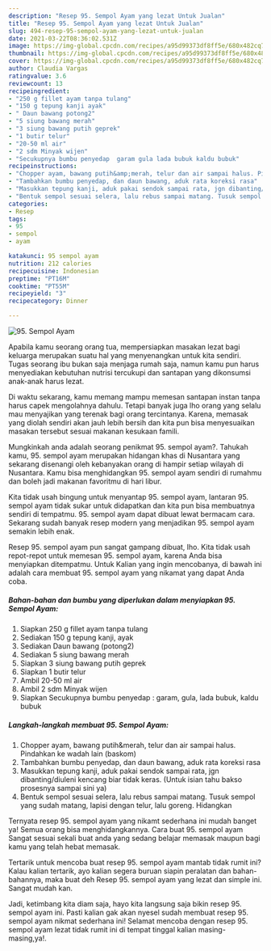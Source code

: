 ```yaml
---
description: "Resep 95. Sempol Ayam yang lezat Untuk Jualan"
title: "Resep 95. Sempol Ayam yang lezat Untuk Jualan"
slug: 494-resep-95-sempol-ayam-yang-lezat-untuk-jualan
date: 2021-03-22T08:36:02.531Z
image: https://img-global.cpcdn.com/recipes/a95d99373df8ff5e/680x482cq70/95-sempol-ayam-foto-resep-utama.jpg
thumbnail: https://img-global.cpcdn.com/recipes/a95d99373df8ff5e/680x482cq70/95-sempol-ayam-foto-resep-utama.jpg
cover: https://img-global.cpcdn.com/recipes/a95d99373df8ff5e/680x482cq70/95-sempol-ayam-foto-resep-utama.jpg
author: Claudia Vargas
ratingvalue: 3.6
reviewcount: 13
recipeingredient:
- "250 g fillet ayam tanpa tulang"
- "150 g tepung kanji ayak"
- " Daun bawang potong2"
- "5 siung bawang merah"
- "3 siung bawang putih geprek"
- "1 butir telur"
- "20-50 ml air"
- "2 sdm Minyak wijen"
- "Secukupnya bumbu penyedap  garam gula lada bubuk kaldu bubuk"
recipeinstructions:
- "Chopper ayam, bawang putih&amp;merah, telur dan air sampai halus. Pindahkan ke wadah lain (baskom)"
- "Tambahkan bumbu penyedap, dan daun bawang, aduk rata koreksi rasa"
- "Masukkan tepung kanji, aduk pakai sendok sampai rata, jgn dibanting/diuleni kencang biar tidak keras. (Untuk isian tahu bakso prosesnya sampai sini ya)"
- "Bentuk sempol sesuai selera, lalu rebus sampai matang. Tusuk sempol yang sudah matang, lapisi dengan telur, lalu goreng. Hidangkan"
categories:
- Resep
tags:
- 95
- sempol
- ayam

katakunci: 95 sempol ayam 
nutrition: 212 calories
recipecuisine: Indonesian
preptime: "PT16M"
cooktime: "PT55M"
recipeyield: "3"
recipecategory: Dinner

---
```



![95. Sempol Ayam](https://img-global.cpcdn.com/recipes/a95d99373df8ff5e/680x482cq70/95-sempol-ayam-foto-resep-utama.jpg)

Apabila kamu seorang orang tua, mempersiapkan masakan lezat bagi keluarga merupakan suatu hal yang menyenangkan untuk kita sendiri. Tugas seorang ibu bukan saja menjaga rumah saja, namun kamu pun harus menyediakan kebutuhan nutrisi tercukupi dan santapan yang dikonsumsi anak-anak harus lezat.

Di waktu  sekarang, kamu memang mampu memesan santapan instan tanpa harus capek mengolahnya dahulu. Tetapi banyak juga lho orang yang selalu mau menyajikan yang terenak bagi orang tercintanya. Karena, memasak yang diolah sendiri akan jauh lebih bersih dan kita pun bisa menyesuaikan masakan tersebut sesuai makanan kesukaan famili. 



Mungkinkah anda adalah seorang penikmat 95. sempol ayam?. Tahukah kamu, 95. sempol ayam merupakan hidangan khas di Nusantara yang sekarang disenangi oleh kebanyakan orang di hampir setiap wilayah di Nusantara. Kamu bisa menghidangkan 95. sempol ayam sendiri di rumahmu dan boleh jadi makanan favoritmu di hari libur.

Kita tidak usah bingung untuk menyantap 95. sempol ayam, lantaran 95. sempol ayam tidak sukar untuk didapatkan dan kita pun bisa membuatnya sendiri di tempatmu. 95. sempol ayam dapat dibuat lewat bermacam cara. Sekarang sudah banyak resep modern yang menjadikan 95. sempol ayam semakin lebih enak.

Resep 95. sempol ayam pun sangat gampang dibuat, lho. Kita tidak usah repot-repot untuk memesan 95. sempol ayam, karena Anda bisa menyiapkan ditempatmu. Untuk Kalian yang ingin mencobanya, di bawah ini adalah cara membuat 95. sempol ayam yang nikamat yang dapat Anda coba.

<!--inarticleads1-->

##### Bahan-bahan dan bumbu yang diperlukan dalam menyiapkan 95. Sempol Ayam:

1. Siapkan 250 g fillet ayam tanpa tulang
1. Sediakan 150 g tepung kanji, ayak
1. Sediakan  Daun bawang (potong2)
1. Sediakan 5 siung bawang merah
1. Siapkan 3 siung bawang putih geprek
1. Siapkan 1 butir telur
1. Ambil 20-50 ml air
1. Ambil 2 sdm Minyak wijen
1. Siapkan Secukupnya bumbu penyedap : garam, gula, lada bubuk, kaldu bubuk




<!--inarticleads2-->

##### Langkah-langkah membuat 95. Sempol Ayam:

1. Chopper ayam, bawang putih&amp;merah, telur dan air sampai halus. Pindahkan ke wadah lain (baskom)
1. Tambahkan bumbu penyedap, dan daun bawang, aduk rata koreksi rasa
1. Masukkan tepung kanji, aduk pakai sendok sampai rata, jgn dibanting/diuleni kencang biar tidak keras. (Untuk isian tahu bakso prosesnya sampai sini ya)
1. Bentuk sempol sesuai selera, lalu rebus sampai matang. Tusuk sempol yang sudah matang, lapisi dengan telur, lalu goreng. Hidangkan




Ternyata resep 95. sempol ayam yang nikamt sederhana ini mudah banget ya! Semua orang bisa menghidangkannya. Cara buat 95. sempol ayam Sangat sesuai sekali buat anda yang sedang belajar memasak maupun bagi kamu yang telah hebat memasak.

Tertarik untuk mencoba buat resep 95. sempol ayam mantab tidak rumit ini? Kalau kalian tertarik, ayo kalian segera buruan siapin peralatan dan bahan-bahannya, maka buat deh Resep 95. sempol ayam yang lezat dan simple ini. Sangat mudah kan. 

Jadi, ketimbang kita diam saja, hayo kita langsung saja bikin resep 95. sempol ayam ini. Pasti kalian gak akan nyesel sudah membuat resep 95. sempol ayam nikmat sederhana ini! Selamat mencoba dengan resep 95. sempol ayam lezat tidak rumit ini di tempat tinggal kalian masing-masing,ya!.

